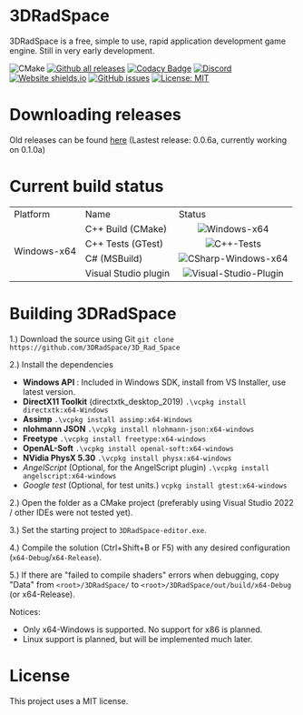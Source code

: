 # 3DRadSpace

3DRadSpace is a free, simple to use, rapid application development game engine. Still in very early development. 

![CMake](https://img.shields.io/badge/CMake-%23008FBA.svg?logo=cmake&logoColor=white)
[![Github all releases](https://img.shields.io/github/downloads/3DRadSpace/3D_Rad_Space/total.svg)](https://GitHub.com/3DRadSpace/3D_Rad_Space/releases/)
[![Codacy Badge](https://app.codacy.com/project/badge/Grade/fb1763ca6663456f934c96ad109aefd8)](https://www.codacy.com/gh/NicusorN5/3D_Rad_Space/dashboard?utm_source=github.com&amp;utm_medium=referral&amp;utm_content=NicusorN5/3D_Rad_Space&amp;utm_campaign=Badge_Grade)
[![Discord](https://img.shields.io/discord/319515587263070209.svg?label=&logo=discord&logoColor=ffffff&color=7389D8&labelColor=6A7EC2)](https://discord.gg/9BcQQyu)
[![Website shields.io](https://img.shields.io/website-up-down-green-red/http/3dradspace.github.io.svg)](http://3dradspace.github.io/)
[![GitHub issues](https://img.shields.io/github/issues/3DRadSpace/3D_Rad_Space.svg)](https://GitHub.com/3DRadSpace/3D_Rad_Space/issues/)
[![License: MIT](https://img.shields.io/badge/License-MIT-yellow.svg)](https://opensource.org/licenses/MIT)

# Downloading releases

Old releases can be found [here](https://github.com/3DRadSpace/3D_Rad_Space/releases) (Lastest release: 0.0.6a, currently working on 0.1.0a)

# Current build status

<table>
    <tr>
        <td>Platform</td>
        <td>Name</td>
        <td>Status</td>
    </tr>
    <tr>
        <td rowspan="4">Windows-x64</td>
        <td>C++ Build (CMake)</td>
        <td align="center"><img src="https://github.com/NicusorN5/3D_Rad_Space/actions/workflows/cmake-windows-x64.yml/badge.svg" alt="Windows-x64"></td>
    </tr>
    <tr>
        <td>C++ Tests (GTest)</td>
        <td align="center"><img src="https://github.com/NicusorN5/3D_Rad_Space/actions/workflows/cpp-test-windows-x64.yml/badge.svg" alt="C++-Tests"></td>
    </tr>
    <tr>
     <td>C# (MSBuild)</td>
     <td align="center"><img src="https://github.com/NicusorN5/3D_Rad_Space/actions/workflows/msbuild.yml/badge.svg" alt="CSharp-Windows-x64"></td>
    </tr>
    <tr>
     <td>Visual Studio plugin</td>
     <td align="center"><img src="https://github.com/NicusorN5/3D_Rad_Space/actions/workflows/vsplugin.yml/badge.svg" alt="Visual-Studio-Plugin"></td>
    </tr>
</table>

# Building 3DRadSpace

1.) Download the source using Git
`git clone https://github.com/3DRadSpace/3D_Rad_Space`

2.) Install the dependencies

- **Windows API** : Included in Windows SDK, install from VS Installer, use latest version.
- **DirectX11 Toolkit** (directxtk_desktop_2019) `.\vcpkg install directxtk:x64-Windows`
- **Assimp** `.\vcpkg install assimp:x64-Windows`
- **nlohmann JSON** `.\vcpkg install nlohmann-json:x64-windows`
- **Freetype** `.\vcpkg install freetype:x64-windows`
- **OpenAL-Soft** `.\vcpkg install openal-soft:x64-windows`
- **NVidia PhysX 5.30** `.\vcpkg install physx:x64-windows` 
- *AngelScript* (Optional, for the AngelScript plugin) `.\vcpkg install angelscript:x64-windows`
- *Google test* (Optional, for test units.) `vcpkg install gtest:x64-windows`

2.) Open the folder as a CMake project (preferably using Visual Studio 2022 / other IDEs were not tested yet).

3.) Set the starting project to `3DRadSpace-editor.exe`.

4.) Compile the solution (Ctrl+Shift+B or F5) with any desired configuration (`x64-Debug`/`x64-Release`).

5.) If there are "failed to compile shaders" errors when debugging, copy "Data" from `<root>/3DRadSpace/` to `<root>/3DRadSpace/out/build/x64-Debug` (or x64-Release).

Notices: 

- Only x64-Windows is supported. No support for x86 is planned. 
- Linux support is planned, but will be implemented much later.

# License 
 This project uses a MIT license.
